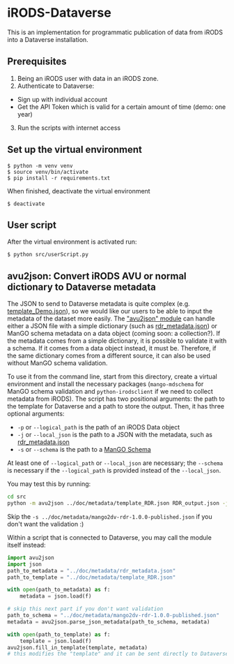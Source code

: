 # iRODS-Dataverse
This is an implementation for programmatic publication of data from iRODS into a Dataverse installation.

## Prerequisites 
1) Being an iRODS user with data in an iRODS zone.
2) Authenticate to Dataverse:
- Sign up with individual account
- Get the API Token which is valid for a certain amount of time (demo: one year)
3) Run the scripts with internet access


## Set up the virtual environment
```
$ python -m venv venv
$ source venv/bin/activate
$ pip install -r requirements.txt
```

When finished, deactivate the virtual environment
```
$ deactivate
```

## User script
After the virtual environment is activated run:
```
$ python src/userScript.py
```

## avu2json: Convert iRODS AVU or normal dictionary to Dataverse metadata

The JSON to send to Dataverse metadata is quite complex (e.g. [template_Demo.json](./doc/metadata/template_Demo.json)), so we would like our users to be able to input the metadata of the dataset more easily.
The ["avu2json" module](./src/avu2json.py) can handle either a JSON file with a simple dictionary (such as [rdr_metadata.json](./doc/metadata/rdr_metadata.json)) or ManGO schema metadata on a data object (coming soon: a collection?).
If the metadata comes from a simple dictionary, it is possible to validate it with a schema. If it comes from a data object instead, it must be.
Therefore, if the same dictionary comes from a different source, it can also be used without ManGO schema validation.

To use it from the command line, start from this directory, create a virtual environment and install the necessary packages (`mango-mdschema` for ManGO schema validation and `python-irodsclient` if we need to collect metadata from iRODS). The script has two positional arguments: the path to the template for Dataverse and a path to store the output. Then, it has three optional arguments:

- `-p` or `--logical_path` is the path of an iRODS Data object
- `-j` or `--local_json` is the path to a JSON with the metadata, such as [rdr_metadata.json](./doc/metadata/rdr_metadata.json)
- `-s` or `--schema` is the path to a [ManGO Schema](./doc/metadata/mango2dv-rdr-1.0.0-published.json)

At least one of `--logical_path` or `--local_json` are necessary; the `--schema` is necessary if the `--logical_path` is provided instead of the `--local_json`.

You may test this by running:

```sh
cd src
python -m avu2json ../doc/metadata/template_RDR.json RDR_output.json -j ../doc/metadata/rdr_metadata.json -s ../doc/metadata/mango2dv-rdr-1.0.0-published.json
```

Skip the `-s ../doc/metadata/mango2dv-rdr-1.0.0-published.json` if you don't want the validation :)

Within a script that is connected to Dataverse, you may call the module itself instead:

```python
import avu2json
import json
path_to_metadata = "../doc/metadata/rdr_metadata.json"
path_to_template = "../doc/metadata/template_RDR.json"

with open(path_to_metadata) as f:
    metadata = json.load(f)

# skip this next part if you don't want validation
path_to_schema = "../doc/metadata/mango2dv-rdr-1.0.0-published.json"
metadata = avu2json.parse_json_metadata(path_to_schema, metadata)

with open(path_to_template) as f:
    template = json.load(f)
avu2json.fill_in_template(template, metadata)
# this modifies the "template" and it can be sent directly to Dataverse
```